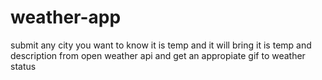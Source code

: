 # weather-app
submit any city you want to know it is temp and it will bring it is temp and description from open weather api and get an appropiate gif to weather status 

